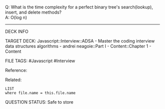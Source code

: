 Q: What is the time complexity for a perfect binary tree's search(lookup), insert, and delete methods?  
A: O(log n)
<!--ID: 1693659893943-->

---

DECK INFO

TARGET DECK: Javascript::Interview::ADSA - Master the coding interview data structures algorithms - andrei neagoie::Part I - Content::Chapter 1 - Content

FILE TAGS: #Javascript #Interview

Reference:

Related:

```dataview
LIST
where file.name = this.file.name
```


QUESTION STATUS: Safe to store